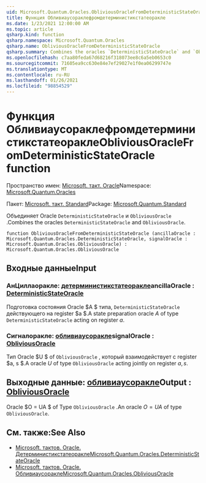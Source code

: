 ```yaml
---
uid: Microsoft.Quantum.Oracles.ObliviousOracleFromDeterministicStateOracle
title: Функция Обливиаусораклефромдетерминистикстатеоракле
ms.date: 1/23/2021 12:00:00 AM
ms.topic: article
qsharp.kind: function
qsharp.namespace: Microsoft.Quantum.Oracles
qsharp.name: ObliviousOracleFromDeterministicStateOracle
qsharp.summary: Combines the oracles `DeterministicStateOracle` and `ObliviousOracle`.
ms.openlocfilehash: c7aa80feda67d68216f318073ee8c6a5eb0653c0
ms.sourcegitcommit: 71605ea9cc630e84e7ef29027e1f0ea06299747e
ms.translationtype: MT
ms.contentlocale: ru-RU
ms.lasthandoff: 01/26/2021
ms.locfileid: "98854529"
---
```

# <a name="obliviousoraclefromdeterministicstateoracle-function"></a><span data-ttu-id="2e56c-102">Функция Обливиаусораклефромдетерминистикстатеоракле</span><span class="sxs-lookup"><span data-stu-id="2e56c-102">ObliviousOracleFromDeterministicStateOracle function</span></span>

<span data-ttu-id="2e56c-103">Пространство имен: [Microsoft. такт. Oracle](xref:Microsoft.Quantum.Oracles)</span><span class="sxs-lookup"><span data-stu-id="2e56c-103">Namespace: [Microsoft.Quantum.Oracles](xref:Microsoft.Quantum.Oracles)</span></span>

<span data-ttu-id="2e56c-104">Пакет: [Microsoft. такт. Standard](https://nuget.org/packages/Microsoft.Quantum.Standard)</span><span class="sxs-lookup"><span data-stu-id="2e56c-104">Package: [Microsoft.Quantum.Standard](https://nuget.org/packages/Microsoft.Quantum.Standard)</span></span>


<span data-ttu-id="2e56c-105">Объединяет Oracle `DeterministicStateOracle` и `ObliviousOracle` .</span><span class="sxs-lookup"><span data-stu-id="2e56c-105">Combines the oracles `DeterministicStateOracle` and `ObliviousOracle`.</span></span>

```qsharp
function ObliviousOracleFromDeterministicStateOracle (ancillaOracle : Microsoft.Quantum.Oracles.DeterministicStateOracle, signalOracle : Microsoft.Quantum.Oracles.ObliviousOracle) : Microsoft.Quantum.Oracles.ObliviousOracle
```


## <a name="input"></a><span data-ttu-id="2e56c-106">Входные данные</span><span class="sxs-lookup"><span data-stu-id="2e56c-106">Input</span></span>

### <a name="ancillaoracle--deterministicstateoracle"></a><span data-ttu-id="2e56c-107">АнЦиллаоракле: [детерминистикстатеоракле](xref:Microsoft.Quantum.Oracles.DeterministicStateOracle)</span><span class="sxs-lookup"><span data-stu-id="2e56c-107">ancillaOracle : [DeterministicStateOracle](xref:Microsoft.Quantum.Oracles.DeterministicStateOracle)</span></span>

<span data-ttu-id="2e56c-108">Подготовка состояния Oracle $A $ типа, `DeterministicStateOracle` действующего на register $a $.</span><span class="sxs-lookup"><span data-stu-id="2e56c-108">A state preparation oracle $A$ of type `DeterministicStateOracle` acting on register $a$.</span></span>


### <a name="signaloracle--obliviousoracle"></a><span data-ttu-id="2e56c-109">Сигналоракле: [обливиаусоракле](xref:Microsoft.Quantum.Oracles.ObliviousOracle)</span><span class="sxs-lookup"><span data-stu-id="2e56c-109">signalOracle : [ObliviousOracle](xref:Microsoft.Quantum.Oracles.ObliviousOracle)</span></span>

<span data-ttu-id="2e56c-110">Тип Oracle $U $ of `ObliviousOracle` , который взаимодействует с register $a, s $.</span><span class="sxs-lookup"><span data-stu-id="2e56c-110">A oracle $U$ of type `ObliviousOracle` acting jointly on register $a,s$.</span></span>



## <a name="output--obliviousoracle"></a><span data-ttu-id="2e56c-111">Выходные данные: [обливиаусоракле](xref:Microsoft.Quantum.Oracles.ObliviousOracle)</span><span class="sxs-lookup"><span data-stu-id="2e56c-111">Output : [ObliviousOracle](xref:Microsoft.Quantum.Oracles.ObliviousOracle)</span></span>

<span data-ttu-id="2e56c-112">Oracle $O = UA $ of Type `ObliviousOracle` .</span><span class="sxs-lookup"><span data-stu-id="2e56c-112">An oracle $O=UA$ of type `ObliviousOracle`.</span></span>

## <a name="see-also"></a><span data-ttu-id="2e56c-113">См. также:</span><span class="sxs-lookup"><span data-stu-id="2e56c-113">See Also</span></span>

- [<span data-ttu-id="2e56c-114">Microsoft. тактов. Oracle. Детерминистикстатеоракле</span><span class="sxs-lookup"><span data-stu-id="2e56c-114">Microsoft.Quantum.Oracles.DeterministicStateOracle</span></span>](xref:Microsoft.Quantum.Oracles.DeterministicStateOracle)
- [<span data-ttu-id="2e56c-115">Microsoft. тактов. Oracle. Обливиаусоракле</span><span class="sxs-lookup"><span data-stu-id="2e56c-115">Microsoft.Quantum.Oracles.ObliviousOracle</span></span>](xref:Microsoft.Quantum.Oracles.ObliviousOracle)
